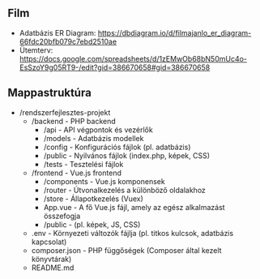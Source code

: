 ## Film

- Adatbázis ER Diagram: https://dbdiagram.io/d/filmajanlo_er_diagram-66fdc20bfb079c7ebd2510ae
- Ütemterv: https://docs.google.com/spreadsheets/d/1zEMwOb68bN50mUc4o-EsSzoY9g05RT9-/edit?gid=386670658#gid=386670658

## Mappastruktúra

- /rendszerfejlesztes-projekt
  - /backend - PHP backend
    - /api - API végpontok és vezérlők
    - /models - Adatbázis modellek
    - /config - Konfigurációs fájlok (pl. adatbázis)
    - /public - Nyilvános fájlok (index.php, képek, CSS)
    - /tests - Tesztelési fájlok
  - /frontend - Vue.js frontend
    - /components - Vue.js komponensek
    - /router - Útvonalkezelés a különböző oldalakhoz
    - /store - Állapotkezelés (Vuex)
    - App.vue - A fő Vue.js fájl, amely az egész alkalmazást összefogja
    - /public - (pl. képek, JS, CSS)
  - .env - Környezeti változók fájlja (pl. titkos kulcsok, adatbázis kapcsolat)
  - composer.json - PHP függőségek (Composer által kezelt könyvtárak)
  - README.md

